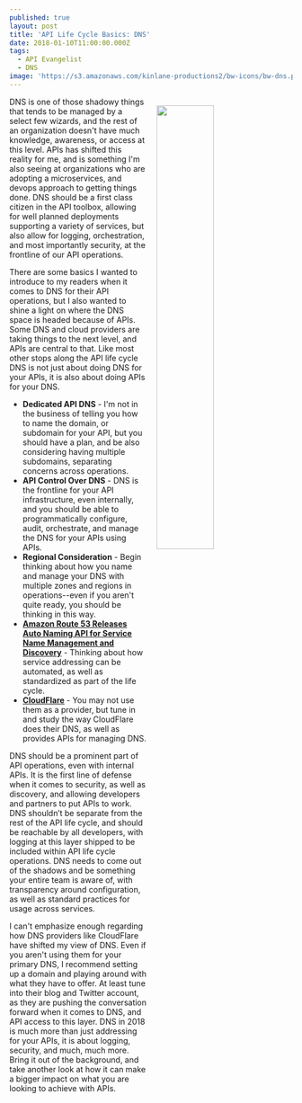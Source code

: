 ```yaml
---
published: true
layout: post
title: 'API Life Cycle Basics: DNS'
date: 2018-01-10T11:00:00.000Z
tags:
  - API Evangelist
  - DNS
image: 'https://s3.amazonaws.com/kinlane-productions2/bw-icons/bw-dns.png'
---
```

<p><img src="https://s3.amazonaws.com/kinlane-productions2/bw-icons/bw-dns.png" align="right" width="45%" style="padding: 15px;" /></p>DNS is one of those shadowy things that tends to be managed by a select few wizards, and the rest of an organization doesn't have much knowledge, awareness, or access at this level. APIs has shifted this reality for me, and is something I'm also seeing at organizations who are adopting a microservices, and devops approach to getting things done. DNS should be a first class citizen in the API toolbox, allowing for well planned deployments supporting a variety of services, but also allow for logging, orchestration, and most importantly security, at the frontline of our API operations.

There are some basics I wanted to introduce to my readers when it comes to DNS for their API operations, but I also wanted to shine a light on where the DNS space is headed because of APIs. Some DNS and cloud providers are taking things to the next level, and APIs are central to that. Like most other stops along the API life cycle DNS is not just about doing DNS for your APIs, it is also about doing APIs for your DNS.

- **Dedicated API DNS** - I'm not in the business of telling you how to name the domain, or subdomain for your API, but you should have a plan, and be also considering having multiple subdomains, separating concerns across operations.
- **API Control Over DNS** - DNS is the frontline for your API infrastructure, even internally, and you should be able to programmatically configure, audit, orchestrate, and manage the DNS for your APIs using APIs.
- **Regional Consideration** - Begin thinking about how you name and manage your DNS with multiple zones and regions in operations--even if you aren't quite ready, you should be thinking in this way.
- [**Amazon Route 53 Releases Auto Naming API for Service Name Management and Discovery**](https://aws.amazon.com/about-aws/whats-new/2017/12/amazon-route-53-releases-auto-naming-api-name-service-management/) - Thinking about how service addressing can be automated, as well as standardized as part of the life cycle.
- [**CloudFlare**](https://www.cloudflare.com/) - You may not use them as a provider, but tune in and study the way CloudFlare does their DNS, as well as provides APIs for managing DNS.

DNS should be a prominent part of API operations, even with internal APIs. It is the first line of defense when it comes to security, as well as discovery, and allowing developers and partners to put APIs to work. DNS shouldn’t be separate from the rest of the API life cycle, and should be reachable by all developers, with logging at this layer shipped to be included within API life cycle operations. DNS needs to come out of the shadows and be something your entire team is aware of, with transparency around configuration, as well as standard practices for usage  across services.

I can't emphasize enough regarding how DNS providers like CloudFlare have shifted my view of DNS. Even if you aren't using them for your primary DNS, I recommend setting up a domain and playing around with what they have to offer. At least tune into their blog and Twitter account, as they are pushing the conversation forward when it comes to DNS, and API access to this layer. DNS in 2018 is much more than just addressing for your APIs, it is about logging, security, and much, much more. Bring it out of the background, and take another look at how it can make a bigger impact on what you are looking to achieve with APIs.
